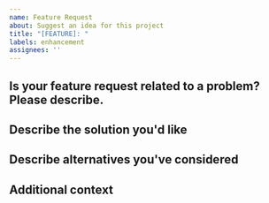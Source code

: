 ```yaml
---
name: Feature Request
about: Suggest an idea for this project
title: "[FEATURE]: "
labels: enhancement
assignees: ''
---
```


<!-- Thank you for taking the time to suggest a new feature! -->

## Is your feature request related to a problem? Please describe.
<!-- A clear and concise description of what the problem is. Ex. I'm always frustrated when [...] -->

## Describe the solution you'd like
<!-- A clear and concise description of what you want to happen. -->

## Describe alternatives you've considered
<!-- A clear and concise description of any alternative solutions or features you've considered. -->

## Additional context
<!-- Add any other context or screenshots about the feature request here. -->

